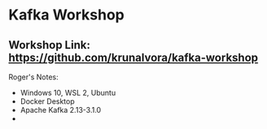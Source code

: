 # Kafka Workshop
Workshop Link: https://github.com/krunalvora/kafka-workshop
---
Roger's Notes:
- Windows 10, WSL 2, Ubuntu
- Docker Desktop
- Apache Kafka 2.13-3.1.0
- 
